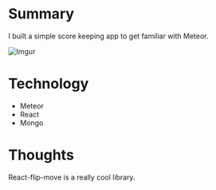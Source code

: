 # Summary

I built a simple score keeping app to get familiar with Meteor.

![Imgur](https://i.imgur.com/hAKUetF.jpg)

# Technology

* Meteor
* React
* Mongo

# Thoughts

React-flip-move is a really cool library.
